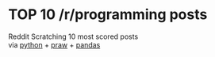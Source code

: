 # TOP 10 /r/programming posts

Reddit Scratching 10 most scored posts <br>
via [python](https://www.python.org/) + [praw](https://praw.readthedocs.io/en/latest/) + [pandas](https://pandas.pydata.org/)
